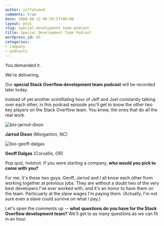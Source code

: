 ```yaml
---
author: jeffatwood
comments: true
date: 2008-08-12 06:59:57+00:00
layout: post
slug: special-development-team-podcast
title: Special Development Team Podcast
wordpress_id: 85
categories:
- company
- podcasts
---
```



You demanded it.



We're delivering.



Our **special Stack Overflow development team podcast** will be recorded later today.



Instead of yet another scintillating hour of Jeff and Joel constantly talking over each other, in this podcast episode you'll get to know the _other_ two key players on the Stack Overflow team. You know, the ones that do all the real work.



![bio-jarrod-dixon](/blog/images/2008-08-12-special-development-team-podcast/bio-jarrod-dixon.jpg)



**Jarrod Dixon** (Morganton, NC)



![bio-geoff-dalgas](/blog/images/2008-08-12-special-development-team-podcast/bio-geoff-dalgas.jpg)



**Geoff Dalgas** (Corvallis, OR)



Pop quiz, hotshot. If you were starting a company, **who would you pick to come with you?**



For me, it's these two guys. Geoff, Jarrod and I all know each other from working together at previous jobs. They are without a doubt two of the very best developers I've ever worked with, and it's an honor to have them on the team. Particuarly at the slave wages I'm paying them.  (Actually, I'm not sure even a slave could survive on what I pay.)



Let's open the comments up -- **what questions do you have for the Stack Overflow development team?** We'll get to as many questions as we can fit in an hour.


